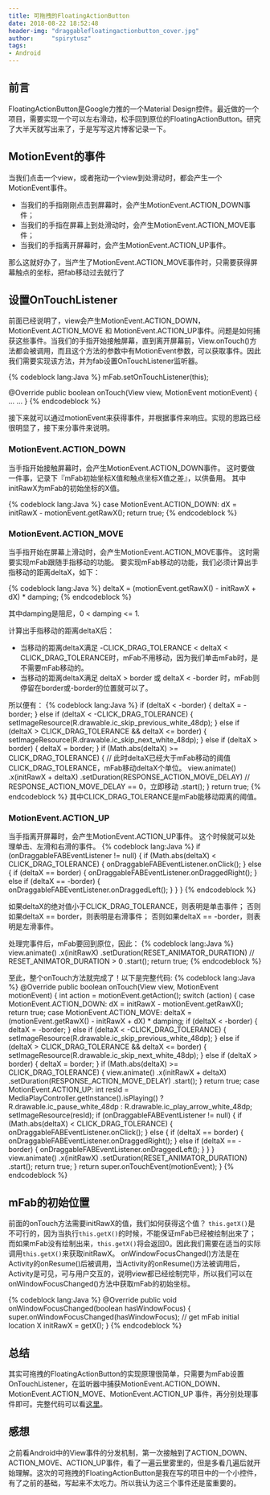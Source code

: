 ```yaml
---
title: 可拖拽的FloatingActionButton
date: 2018-08-22 18:52:48
header-img: "draggablefloatingactionbutton_cover.jpg"
author:     "spirytusz"
tags: 
- Android
---
```


## 前言
FloatingActionButton是Google力推的一个Material Design控件。最近做的一个项目，需要实现一个可以左右滑动，松手回到原位的FloatingActionButton。研究了大半天就写出来了，于是写写这片博客记录一下。

<!--more-->

## MotionEvent的事件
当我们点击一个view，或者拖动一个view到处滑动时，都会产生一个MotionEvent事件。
* 当我们的手指刚刚点击到屏幕时，会产生MotionEvent.ACTION_DOWN事件；
* 当我们的手指在屏幕上到处滑动时，会产生MotionEvent.ACTION_MOVE事件；
* 当我们的手指离开屏幕时，会产生MotionEvent.ACTION_UP事件。

那么这就好办了，当产生了MotionEvent.ACTION_MOVE事件时，只需要获得屏幕触点的坐标，把fab移动过去就行了

## 设置OnTouchListener
前面已经说明了，view会产生MotionEvent.ACTION_DOWN，MotionEvent.ACTION_MOVE 和 MotionEvent.ACTION_UP事件。问题是如何捕获这些事件。当我们的手指开始接触屏幕，直到离开屏幕前，View.onTouch()方法都会被调用，而且这个方法的参数中有MotionEvent参数，可以获取事件。因此我们需要实现该方法，并为fab设置OnTouchListener监听器。

{% codeblock lang:Java %}
mFab.setOnTouchListener(this);

@Override
public boolean onTouch(View view, MotionEvent motionEvent) {
	... ...
}
{% endcodeblock %}

接下来就可以通过motionEvent来获得事件，并根据事件来响应。实现的思路已经很明显了，接下来分事件来说明。

### MotionEvent.ACTION_DOWN
当手指开始接触屏幕时，会产生MotionEvent.ACTION_DOWN事件。
这时要做一件事，记录下『mFab初始坐标X值和触点坐标X值之差』，以供备用。
其中initRawX为mFab的初始坐标的X值。

{% codeblock lang:Java %}
case MotionEvent.ACTION_DOWN:
    dX = initRawX - motionEvent.getRawX();
    return true;
{% endcodeblock %}

### MotionEvent.ACTION_MOVE
当手指开始在屏幕上滑动时，会产生MotionEvent.ACTION_MOVE事件。
这时需要实现mFab跟随手指移动的功能。
要实现mFab移动的功能，我们必须计算出手指移动的距离deltaX，如下：

{% codeblock lang:Java %}
deltaX = (motionEvent.getRawX() - initRawX + dX) * damping;
{% endcodeblock %}

其中damping是阻尼，0 < damping <= 1.

计算出手指移动的距离deltaX后：
* 当移动的距离deltaX满足 -CLICK_DRAG_TOLERANCE < deltaX < CLICK_DRAG_TOLERANCE时，mFab不用移动，因为我们单击mFab时，是不需要mFab移动的。
* 当移动的距离deltaX满足 deltaX > border 或 deltaX < -border 时，mFab则停留在border或-border的位置就可以了。

所以便有：
{% codeblock lang:Java %}
if (deltaX < -border) {
    deltaX = -border;
} else if (deltaX < -CLICK_DRAG_TOLERANCE) {
    setImageResource(R.drawable.ic_skip_previous_white_48dp);
} else if (deltaX > CLICK_DRAG_TOLERANCE && deltaX <= border) {
    setImageResource(R.drawable.ic_skip_next_white_48dp);
} else if (deltaX > border) {
    deltaX = border;
}
if (Math.abs(deltaX) >= CLICK_DRAG_TOLERANCE) {
    // 此时deltaX已经大于mFab移动的阈值CLICK_DRAG_TOLERANCE，mFab移动deltaX个单位。
    view.animate()
        .x(initRawX + deltaX)
        .setDuration(RESPONSE_ACTION_MOVE_DELAY)
        // RESPONSE_ACTION_MOVE_DELAY == 0，立即移动
        .start();
}
return true;
{% endcodeblock %}
其中CLICK_DRAG_TOLERANCE是mFab能移动距离的阈值。

### MotionEvent.ACTION_UP
当手指离开屏幕时，会产生MotionEvent.ACTION_UP事件。
这个时候就可以处理单击、左滑和右滑的事件。
{% codeblock lang:Java %}
if (onDraggableFABEventListener != null) {
    if (Math.abs(deltaX) < CLICK_DRAG_TOLERANCE) {
        onDraggableFABEventListener.onClick();
    } else {
        if (deltaX == border) {
            onDraggableFABEventListener.onDraggedRight();
        } else if (deltaX == -border) {
            onDraggableFABEventListener.onDraggedLeft();
        }
    }
}
{% endcodeblock %}

如果deltaX的绝对值小于CLICK_DRAG_TOLERANCE，则表明是单击事件；
否则如果deltaX == border，则表明是右滑事件；
否则如果deltaX == -border，则表明是左滑事件。

处理完事件后，mFab要回到原位，因此：
{% codeblock lang:Java %}
view.animate()
        .x(initRawX)
        .setDuration(RESET_ANIMATOR_DURATION)
        // RESET_ANIMATOR_DURATION > 0
        .start();
return true;
{% endcodeblock %}

至此，整个onTouch方法就完成了！以下是完整代码:
{% codeblock lang:Java %}
@Override
public boolean onTouch(View view, MotionEvent motionEvent) {
    int action = motionEvent.getAction();
    switch (action) {
        case MotionEvent.ACTION_DOWN:
            dX = initRawX - motionEvent.getRawX();
            return true;
        case MotionEvent.ACTION_MOVE:
            deltaX = (motionEvent.getRawX() - initRawX + dX) * damping;
            if (deltaX < -border) {
                deltaX = -border;
            } else if (deltaX < -CLICK_DRAG_TOLERANCE) {
                setImageResource(R.drawable.ic_skip_previous_white_48dp);
            } else if (deltaX > CLICK_DRAG_TOLERANCE && deltaX <= border) {
                setImageResource(R.drawable.ic_skip_next_white_48dp);
            } else if (deltaX > border) {
                deltaX = border;
            }
            if (Math.abs(deltaX) >= CLICK_DRAG_TOLERANCE) {
                view.animate()
                        .x(initRawX + deltaX)
                        .setDuration(RESPONSE_ACTION_MOVE_DELAY)
                        .start();
            }
            return true;
        case MotionEvent.ACTION_UP:
            int resId = MediaPlayController.getInstance().isPlaying() ? R.drawable.ic_pause_white_48dp : R.drawable.ic_play_arrow_white_48dp;
            setImageResource(resId);
            if (onDraggableFABEventListener != null) {
                if (Math.abs(deltaX) < CLICK_DRAG_TOLERANCE) {
                    onDraggableFABEventListener.onClick();
                } else {
                    if (deltaX == border) {
                        onDraggableFABEventListener.onDraggedRight();
                    } else if (deltaX == -border) {
                        onDraggableFABEventListener.onDraggedLeft();
                    }
                }
            }
            view.animate()
                    .x(initRawX)
                    .setDuration(RESET_ANIMATOR_DURATION)
                    .start();
            return true;
    }
    return super.onTouchEvent(motionEvent);
}
{% endcodeblock %}


## mFab的初始位置
前面的onTouch方法需要initRawX的值，我们如何获得这个值？
`this.getX()`是不可行的，因为当执行`this.getX()`的时候，不能保证mFab已经被绘制出来了；而如果mFab没有绘制出来，`this.getX()`将会返回0。因此我们需要在适当的实际调用`this.getX()`来获取initRawX。
onWindowFocusChanged()方法是在Activity的onResume()后被调用，当Activity的onResume()方法被调用后，Activity是可见，可与用户交互的，说明view都已经绘制完毕，所以我们可以在onWindowFocusChanged()方法中获取mFab的初始坐标。

{% codeblock lang:Java %}
@Override
public void onWindowFocusChanged(boolean hasWindowFocus) {
    super.onWindowFocusChanged(hasWindowFocus);
    // get mFab initial location X
    initRawX = getX();
}
{% endcodeblock %}

## 总结
其实可拖拽的FloatingActionButton的实现原理很简单，只需要为mFab设置OnTouchListener，在监听器中捕获MotionEvent.ACTION_DOWN、MotionEvent.ACTION_MOVE、MotionEvent.ACTION_UP 事件，再分别处理事件即可。完整代码可以看[这里](https://github.com/zkw012300/DraggableFloatingActionButton/blob/master/mylibrary/src/main/java/com/zspirytus/mylibrary/DraggableFloatingActionButton.java)。

## 感想
之前看Android中的View事件的分发机制，第一次接触到了ACTION_DOWN、ACTION_MOVE、ACTION_UP事件，看了一遍云里雾里的，但是多看几遍后就开始理解。这次的可拖拽的FloatingActionButton是我在写的项目中的一个小控件，有了之前的基础，写起来不太吃力。所以我认为这三个事件还是蛮重要的。
